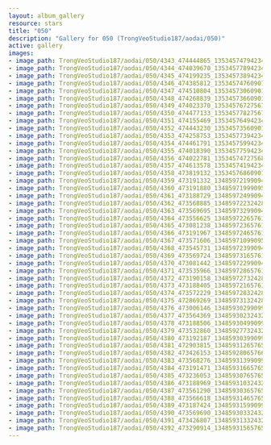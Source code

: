 ```yaml
---
layout: album_gallery
resource: stars
title: "050"
description: "Gallery for 050 (TrongVeoStudio187/aodai/050)"
active: gallery
images:
- image_path: TrongVeoStudio187/aodai/050/4343_474444865_1353457479423472_3763429014461770164_n.jpg
- image_path: TrongVeoStudio187/aodai/050/4344_474039670_1353457789423441_1955852628533223361_n.jpg
- image_path: TrongVeoStudio187/aodai/050/4345_474199235_1353457389423481_5400912992342548136_n.jpg
- image_path: TrongVeoStudio187/aodai/050/4346_474385812_1353457476090139_321748100459458810_n.jpg
- image_path: TrongVeoStudio187/aodai/050/4347_474510804_1353457306090156_7804016530601935797_n.jpg
- image_path: TrongVeoStudio187/aodai/050/4348_474268839_1353457366090150_8744259491181493719_n.jpg
- image_path: TrongVeoStudio187/aodai/050/4349_474023370_1353457672756786_8558363296546937369_n.jpg
- image_path: TrongVeoStudio187/aodai/050/4350_474477133_1353457782756775_7370704699710192649_n.jpg
- image_path: TrongVeoStudio187/aodai/050/4351_474155469_1353457649423455_4743909356015880103_n.jpg
- image_path: TrongVeoStudio187/aodai/050/4352_474443230_1353457356090151_3225486705889514356_n.jpg
- image_path: TrongVeoStudio187/aodai/050/4353_474258753_1353457739423446_8202736117166593240_n.jpg
- image_path: TrongVeoStudio187/aodai/050/4354_474461791_1353457599423460_758109996335998673_n.jpg
- image_path: TrongVeoStudio187/aodai/050/4355_474018390_1353457759423444_1029355699952020950_n.jpg
- image_path: TrongVeoStudio187/aodai/050/4356_474022781_1353457472756806_2795267586103057974_n.jpg
- image_path: TrongVeoStudio187/aodai/050/4357_474613578_1353457419423478_5561932028088919555_n.jpg
- image_path: TrongVeoStudio187/aodai/050/4358_473819132_1353457686090118_4153421662671569038_n.jpg
- image_path: TrongVeoStudio187/aodai/050/4359_473191332_1348597219909498_3060126017308157963_n.jpg
- image_path: TrongVeoStudio187/aodai/050/4360_473191880_1348597199909500_6884234773419611561_n.jpg
- image_path: TrongVeoStudio187/aodai/050/4361_473188729_1348597249909495_3164951694015648727_n.jpg
- image_path: TrongVeoStudio187/aodai/050/4362_473568885_1348597223242831_4313434772451664648_n.jpg
- image_path: TrongVeoStudio187/aodai/050/4363_473569695_1348597329909487_8411082962218552916_n.jpg
- image_path: TrongVeoStudio187/aodai/050/4364_473556625_1348597226576164_4839320787310950267_n.jpg
- image_path: TrongVeoStudio187/aodai/050/4365_473081238_1348597236576163_1207371818268040042_n.jpg
- image_path: TrongVeoStudio187/aodai/050/4366_473191967_1348597246576162_7547908531567939566_n.jpg
- image_path: TrongVeoStudio187/aodai/050/4367_473571606_1348597109909509_82191346903569399_n.jpg
- image_path: TrongVeoStudio187/aodai/050/4368_473545731_1348597239909496_7589849838182191015_n.jpg
- image_path: TrongVeoStudio187/aodai/050/4369_473569724_1348597316576155_7476476171447859881_n.jpg
- image_path: TrongVeoStudio187/aodai/050/4370_473081442_1348597229909497_1171739293540449358_n.jpg
- image_path: TrongVeoStudio187/aodai/050/4371_473535966_1348597286576158_361495103499307712_n.jpg
- image_path: TrongVeoStudio187/aodai/050/4372_473190158_1348597273242826_5759927581835270755_n.jpg
- image_path: TrongVeoStudio187/aodai/050/4373_473188405_1348597216576165_6175674417671200355_n.jpg
- image_path: TrongVeoStudio187/aodai/050/4374_473572229_1348597283242825_8616722416341049204_n.jpg
- image_path: TrongVeoStudio187/aodai/050/4375_472869269_1348597313242822_6513617291041662899_n.jpg
- image_path: TrongVeoStudio187/aodai/050/4376_473006146_1348593029909917_2342096540100723798_n.jpg
- image_path: TrongVeoStudio187/aodai/050/4377_473564369_1348593023243251_7648541829532474581_n.jpg
- image_path: TrongVeoStudio187/aodai/050/4378_473188506_1348593049909915_8506059113865567572_n.jpg
- image_path: TrongVeoStudio187/aodai/050/4379_473532860_1348592773243276_2820291940292476259_n.jpg
- image_path: TrongVeoStudio187/aodai/050/4380_473192187_1348593039909916_2274292754859727421_n.jpg
- image_path: TrongVeoStudio187/aodai/050/4381_472903815_1348593126576574_8833095767915601783_n.jpg
- image_path: TrongVeoStudio187/aodai/050/4382_473426153_1348592806576606_1506682667204932159_n.jpg
- image_path: TrongVeoStudio187/aodai/050/4383_473568276_1348593139909906_4008789253134859562_n.jpg
- image_path: TrongVeoStudio187/aodai/050/4384_473191471_1348593166576570_2830838523611656941_n.jpg
- image_path: TrongVeoStudio187/aodai/050/4385_473236053_1348593076576579_3760118952721472766_n.jpg
- image_path: TrongVeoStudio187/aodai/050/4386_473188969_1348593103243243_3999169577012979167_n.jpg
- image_path: TrongVeoStudio187/aodai/050/4387_473561290_1348593036576583_5426038281656045687_n.jpg
- image_path: TrongVeoStudio187/aodai/050/4388_473566618_1348593146576572_515454376056413427_n.jpg
- image_path: TrongVeoStudio187/aodai/050/4389_473187424_1348593159909904_2308817730535111775_n.jpg
- image_path: TrongVeoStudio187/aodai/050/4390_473569690_1348593033243250_7530578185011223409_n.jpg
- image_path: TrongVeoStudio187/aodai/050/4391_473426807_1348593133243240_2617803964708144677_n.jpg
- image_path: TrongVeoStudio187/aodai/050/4392_473290914_1348593156576571_5605662742317777823_n.jpg
---
```


